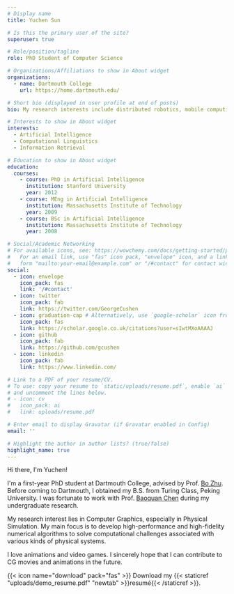 ```yaml
---
# Display name
title: Yuchen Sun

# Is this the primary user of the site?
superuser: true

# Role/position/tagline
role: PhD Student of Computer Science

# Organizations/Affiliations to show in About widget
organizations:
  - name: Dartmouth College
    url: https://home.dartmouth.edu/

# Short bio (displayed in user profile at end of posts)
bio: My research interests include distributed robotics, mobile computing and programmable matter.

# Interests to show in About widget
interests:
  - Artificial Intelligence
  - Computational Linguistics
  - Information Retrieval

# Education to show in About widget
education:
  courses:
    - course: PhD in Artificial Intelligence
      institution: Stanford University
      year: 2012
    - course: MEng in Artificial Intelligence
      institution: Massachusetts Institute of Technology
      year: 2009
    - course: BSc in Artificial Intelligence
      institution: Massachusetts Institute of Technology
      year: 2008

# Social/Academic Networking
# For available icons, see: https://wowchemy.com/docs/getting-started/page-builder/#icons
#   For an email link, use "fas" icon pack, "envelope" icon, and a link in the
#   form "mailto:your-email@example.com" or "/#contact" for contact widget.
social:
  - icon: envelope
    icon_pack: fas
    link: '/#contact'
  - icon: twitter
    icon_pack: fab
    link: https://twitter.com/GeorgeCushen
  - icon: graduation-cap # Alternatively, use `google-scholar` icon from `ai` icon pack
    icon_pack: fas
    link: https://scholar.google.co.uk/citations?user=sIwtMXoAAAAJ
  - icon: github
    icon_pack: fab
    link: https://github.com/gcushen
  - icon: linkedin
    icon_pack: fab
    link: https://www.linkedin.com/

# Link to a PDF of your resume/CV.
# To use: copy your resume to `static/uploads/resume.pdf`, enable `ai` icons in `params.toml`,
# and uncomment the lines below.
# - icon: cv
#   icon_pack: ai
#   link: uploads/resume.pdf

# Enter email to display Gravatar (if Gravatar enabled in Config)
email: ''

# Highlight the author in author lists? (true/false)
highlight_name: true
---
```


Hi there, I'm Yuchen! 

I'm a first-year PhD student at Dartmouth College, advised by Prof. [Bo Zhu](https://cs.dartmouth.edu/~bozhu/). Before coming to Dartmouth, I obtained my B.S. from Turing Class, Peking University. I was fortunate to work with Prof. [Baoquan Chen](https://cfcs.pku.edu.cn/baoquan/) during my undergraduate research. 

My research interest lies in Computer Graphics, especially in Physical Simulation. My main focus is to develop high-performance and high-fidelity numerical algorithms to solve computational challenges associated with various kinds of physical systems.

I love animations and video games. I sincerely hope that I can contribute to CG movies and animations in the future.

{{< icon name="download" pack="fas" >}} Download my {{< staticref "uploads/demo_resume.pdf" "newtab" >}}resumé{{< /staticref >}}.
